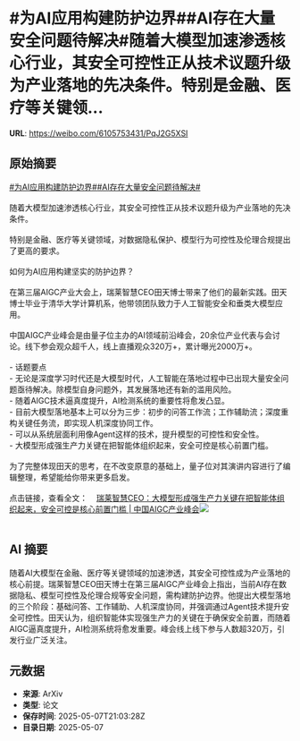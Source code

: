 # #为AI应用构建防护边界##AI存在大量安全问题待解决#随着大模型加速渗透核心行业，其安全可控性正从技术议题升级为产业落地的先决条件。特别是金融、医疗等关键领...

**URL**: https://weibo.com/6105753431/PqJ2G5XSI

## 原始摘要

<a href="https://m.weibo.cn/search?containerid=231522type%3D1%26t%3D10%26q%3D%23%E4%B8%BAAI%E5%BA%94%E7%94%A8%E6%9E%84%E5%BB%BA%E9%98%B2%E6%8A%A4%E8%BE%B9%E7%95%8C%23&amp;extparam=%23%E4%B8%BAAI%E5%BA%94%E7%94%A8%E6%9E%84%E5%BB%BA%E9%98%B2%E6%8A%A4%E8%BE%B9%E7%95%8C%23" data-hide=""><span class="surl-text">#为AI应用构建防护边界#</span></a><a href="https://m.weibo.cn/search?containerid=231522type%3D1%26t%3D10%26q%3D%23AI%E5%AD%98%E5%9C%A8%E5%A4%A7%E9%87%8F%E5%AE%89%E5%85%A8%E9%97%AE%E9%A2%98%E5%BE%85%E8%A7%A3%E5%86%B3%23&amp;extparam=%23AI%E5%AD%98%E5%9C%A8%E5%A4%A7%E9%87%8F%E5%AE%89%E5%85%A8%E9%97%AE%E9%A2%98%E5%BE%85%E8%A7%A3%E5%86%B3%23" data-hide=""><span class="surl-text">#AI存在大量安全问题待解决#</span></a><br><br>随着大模型加速渗透核心行业，其安全可控性正从技术议题升级为产业落地的先决条件。<br><br>特别是金融、医疗等关键领域，对数据隐私保护、模型行为可控性及伦理合规提出了更高的要求。<br><br>如何为AI应用构建坚实的防护边界？<br><br>在第三届AIGC产业大会上，瑞莱智慧CEO田天博士带来了他们的最新实践。田天博士毕业于清华大学计算机系，他带领团队致力于人工智能安全和垂类大模型应用。<br><br>中国AIGC产业峰会是由量子位主办的AI领域前沿峰会，20余位产业代表与会讨论。线下参会观众超千人，线上直播观众320万+，累计曝光2000万+。<br><br>- 话题要点<br>  - 无论是深度学习时代还是大模型时代，人工智能在落地过程中已出现大量安全问题亟待解决。除模型自身问题外，其发展落地还有新的滥用风险。<br>  - 随着AIGC技术逼真度提升，AI检测系统的重要性将愈发凸显。<br>  - 目前大模型落地基本上可以分为三步：初步的问答工作流；工作辅助流；深度重构关键任务流，即实现人机深度协同工作。<br>  - 可以从系统层面利用像Agent这样的技术，提升模型的可控性和安全性。<br>  - 大模型形成强生产力关键在把智能体组织起来，安全可控是核心前置门槛。<br><br>为了完整体现田天的思考，在不改变原意的基础上，量子位对其演讲内容进行了编辑整理，希望能给你带来更多启发。<br><br>点击链接，查看全文：<a href="https://weibo.cn/sinaurl?u=https%3A%2F%2Fmp.weixin.qq.com%2Fs%2FmAepECW426WgLF3U2nvR7w" data-hide=""><span class="url-icon"><img style="width: 1rem;height: 1rem" src="https://h5.sinaimg.cn/upload/2015/09/25/3/timeline_card_small_web_default.png" referrerpolicy="no-referrer"></span><span class="surl-text">瑞莱智慧CEO：大模型形成强生产力关键在把智能体组织起来，安全可控是核心前置门槛 | 中国AIGC产业峰会</span></a><img style="" src="https://tvax4.sinaimg.cn/large/006Fd7o3gy1i16zhnvcl5j30zk0npnb3.jpg" referrerpolicy="no-referrer"><br><br>

## AI 摘要

随着AI大模型在金融、医疗等关键领域的加速渗透，其安全可控性成为产业落地的核心前提。瑞莱智慧CEO田天博士在第三届AIGC产业峰会上指出，当前AI存在数据隐私、模型可控性及伦理合规等安全问题，需构建防护边界。他提出大模型落地的三个阶段：基础问答、工作辅助、人机深度协同，并强调通过Agent技术提升安全可控性。田天认为，组织智能体实现强生产力的关键在于确保安全前置，而随着AIGC逼真度提升，AI检测系统将愈发重要。峰会线上线下参与人数超320万，引发行业广泛关注。

## 元数据

- **来源**: ArXiv
- **类型**: 论文
- **保存时间**: 2025-05-07T21:03:28Z
- **目录日期**: 2025-05-07
